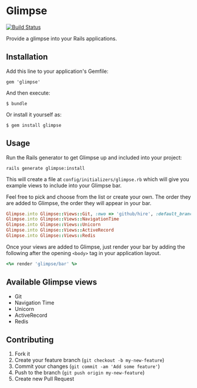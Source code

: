 # Glimpse

[![Build Status](https://travis-ci.org/dewski/glimpse.png?branch=master)](https://travis-ci.org/dewski/glimpse)

Provide a glimpse into your Rails applications.

## Installation

Add this line to your application's Gemfile:

    gem 'glimpse'

And then execute:

    $ bundle

Or install it yourself as:

    $ gem install glimpse

## Usage

Run the Rails generator to get Glimpse up and included into your project:

```
rails generate glimpse:install
```

This will create a file at `config/initializers/glimpse.rb` which will give you
example views to include into your Glimpse bar.

Feel free to pick and choose from the list or create your own. The order they
are added to Glimpse, the order they will appear in your bar.

```ruby
Glimpse.into Glimpse::Views::Git, :nwo => 'github/hire', :default_branch => 'other_branch'
Glimpse.into Glimpse::Views::NavigationTime
Glimpse.into Glimpse::Views::Unicorn
Glimpse.into Glimpse::Views::ActiveRecord
Glimpse.into Glimpse::Views::Redis
```

Once your views are added to Glimpse, just render your bar by adding the following
after the opening `<body>` tag in your application layout.

```ruby
<%= render 'glimpse/bar' %>
```

## Available Glimpse views

- Git
- Navigation Time
- Unicorn
- ActiveRecord
- Redis

## Contributing

1. Fork it
2. Create your feature branch (`git checkout -b my-new-feature`)
3. Commit your changes (`git commit -am 'Add some feature'`)
4. Push to the branch (`git push origin my-new-feature`)
5. Create new Pull Request
